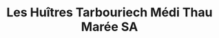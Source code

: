 ---
title: "Les Huîtres Tarbouriech Médi Thau Marée SA"
url: /marseillan/les-huitres-tarbouriech-medi-thau-maree-sa/
shop: Fisch
---